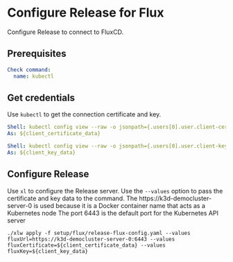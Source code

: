 # Configure Release for Flux

Configure Release to connect to FluxCD.

## Prerequisites

```yaml instacli
Check command:
  name: kubectl
```

## Get credentials

Use `kubectl` to get the connection certificate and key.

```yaml instacli
Shell: kubectl config view --raw -o jsonpath={.users[0].user.client-certificate-data}
As: ${client_certificate_data}
```

```yaml instacli
Shell: kubectl config view --raw -o jsonpath={.users[0].user.client-key-data}
As: ${client_key_data}
```

## Configure Release

Use `xl` to configure the Release server. Use the `--values` option to pass the certificate and key data to the command.
The https://k3d-democluster-server-0 is used because it is a Docker container name that acts as a Kubernetes node
The port 6443 is the default port for the Kubernetes API server

```shell show_output=false
./xlw apply -f setup/flux/release-flux-config.yaml --values fluxUrl=https://k3d-democluster-server-0:6443 --values fluxCertificate=${client_certificate_data} --values fluxKey=${client_key_data}
```
